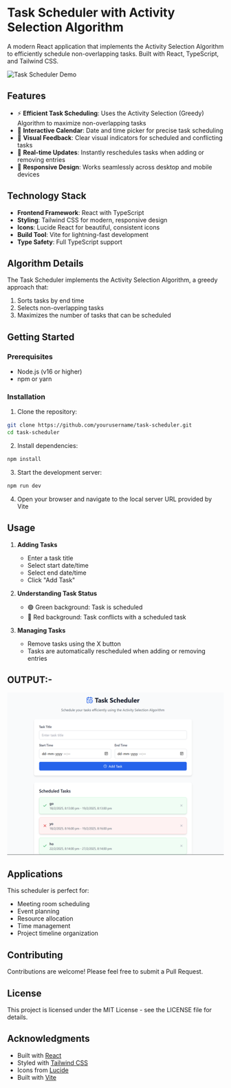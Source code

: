 # Task Scheduler with Activity Selection Algorithm

A modern React application that implements the Activity Selection Algorithm to efficiently schedule non-overlapping tasks. Built with React, TypeScript, and Tailwind CSS.

![Task Scheduler Demo](https://images.unsplash.com/photo-1606327054629-64c8b0fd6e4f?auto=format&fit=crop&q=80&w=2000)

## Features

- ⚡ **Efficient Task Scheduling**: Uses the Activity Selection (Greedy) Algorithm to maximize non-overlapping tasks
- 📅 **Interactive Calendar**: Date and time picker for precise task scheduling
- 🎯 **Visual Feedback**: Clear visual indicators for scheduled and conflicting tasks
- 🔄 **Real-time Updates**: Instantly reschedules tasks when adding or removing entries
- 📱 **Responsive Design**: Works seamlessly across desktop and mobile devices

## Technology Stack

- **Frontend Framework**: React with TypeScript
- **Styling**: Tailwind CSS for modern, responsive design
- **Icons**: Lucide React for beautiful, consistent icons
- **Build Tool**: Vite for lightning-fast development
- **Type Safety**: Full TypeScript support

## Algorithm Details

The Task Scheduler implements the Activity Selection Algorithm, a greedy approach that:
1. Sorts tasks by end time
2. Selects non-overlapping tasks
3. Maximizes the number of tasks that can be scheduled

## Getting Started

### Prerequisites

- Node.js (v16 or higher)
- npm or yarn

### Installation

1. Clone the repository:
```bash
git clone https://github.com/yourusername/task-scheduler.git
cd task-scheduler
```

2. Install dependencies:
```bash
npm install
```

3. Start the development server:
```bash
npm run dev
```

4. Open your browser and navigate to the local server URL provided by Vite

## Usage

1. **Adding Tasks**
   - Enter a task title
   - Select start date/time
   - Select end date/time
   - Click "Add Task"

2. **Understanding Task Status**
   - 🟢 Green background: Task is scheduled
   - 🔴 Red background: Task conflicts with a scheduled task

3. **Managing Tasks**
   - Remove tasks using the X button
   - Tasks are automatically rescheduled when adding or removing entries
## OUTPUT:-

![Project-Output](https://github.com/lohithreddy-avula/DSA_Project/blob/36a8e9e7aa2003c4cc8141f0792410ef021af92a/2nd%20output.png)

## Applications

This scheduler is perfect for:
- Meeting room scheduling
- Event planning
- Resource allocation
- Time management
- Project timeline organization

## Contributing

Contributions are welcome! Please feel free to submit a Pull Request.

## License

This project is licensed under the MIT License - see the LICENSE file for details.

## Acknowledgments

- Built with [React](https://reactjs.org/)
- Styled with [Tailwind CSS](https://tailwindcss.com/)
- Icons from [Lucide](https://lucide.dev/)
- Built with [Vite](https://vitejs.dev/)
